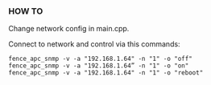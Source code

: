 ### HOW TO

Change network config in main.cpp.

Connect to network  and control via this commands:

```console
fence_apc_snmp -v -a "192.168.1.64" -n "1" -o "off"
fence_apc_snmp -v -a "192.168.1.64” -n "1" -o "on"
fence_apc_snmp -v -a "192.168.1.64" -n "1" -o "reboot"
```
